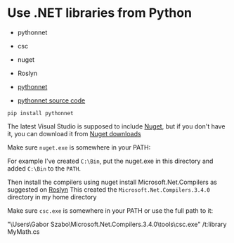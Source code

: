 # Use .NET libraries from Python

* pythonnet
* csc
* nuget
* Roslyn

* [pythonnet](http://pythonnet.github.io/)
* [pythonnet source code](https://github.com/pythonnet/pythonnet)

```
pip install pythonnet
```

The latest Visual Studio is supposed to include [Nuget](https://www.nuget.org/), but if you don't have it, you can download it from [Nuget downloads](https://www.nuget.org/downloads)

Make sure `nuget.exe` is somewhere in your PATH:

For example I've created `C:\Bin`, put the nuget.exe in this directory and added `C:\Bin` to the `PATH`.

Then install the compilers using nuget install Microsoft.Net.Compilers as suggested on [Roslyn](https://github.com/dotnet/roslyn)
This created the `Microsoft.Net.Compilers.3.4.0` directory in my home directory

Make sure `csc.exe` is somewhere in your PATH or use the full path to it:

"\Users\Gabor Szabo\Microsoft.Net.Compilers.3.4.0\tools\csc.exe" /t:library MyMath.cs



